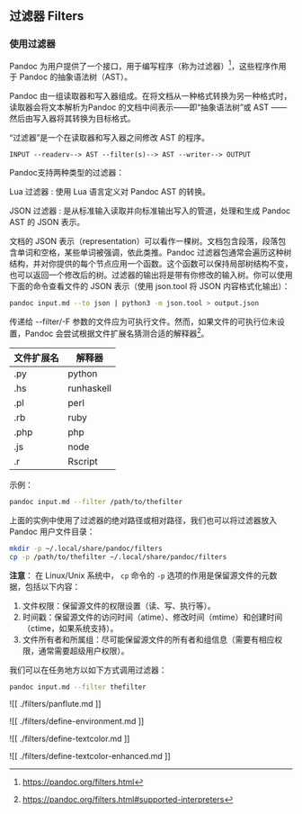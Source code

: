 ## 过滤器 Filters

### 使用过滤器

Pandoc 为用户提供了一个接口，用于编写程序（称为过滤器）[^filters]，这些程序作用于 Pandoc 的抽象语法树（AST）。

[^filters]: https://pandoc.org/filters.html

Pandoc 由一组读取器和写入器组成。在将文档从一种格式转换为另一种格式时，读取器会将文本解析为Pandoc 的文档中间表示——即“抽象语法树”或 AST ——然后由写入器将其转换为目标格式。

“过滤器”是一个在读取器和写入器之间修改 AST 的程序。

```
INPUT --readerv--> AST --filter(s)--> AST --writer--> OUTPUT
```

Pandoc支持两种类型的过滤器：

Lua 过滤器
: 使用 Lua 语言定义对 Pandoc AST 的转换。

JSON 过滤器
: 是从标准输入读取并向标准输出写入的管道，处理和生成 Pandoc AST 的 JSON 表示。

文档的 JSON 表示（representation）可以看作一棵树。文档包含段落，段落包含单词和空格，某些单词被强调，依此类推。Pandoc 过滤器包通常会遍历这种树结构，并对你提供的每个节点应用一个函数。这个函数可以保持局部树结构不变，也可以返回一个修改后的树。过滤器的输出将是带有你修改的输入树。你可以使用下面的命令查看文件的 JSON 表示（使用 json.tool 将 JSON 内容格式化输出）：

```bash
pandoc input.md --to json | python3 -m json.tool > output.json 
```

传递给 --filter/-F 参数的文件应为可执行文件。然而，如果文件的可执行位未设置，Pandoc 会尝试根据文件扩展名猜测合适的解释器[^interpreters]。

[^interpreters]: <https://pandoc.org/filters.html#supported-interpreters>


| 文件扩展名 |	解释器 |
| ------------- | ------------- |
|.py	| python     |
|.hs	| runhaskell |
|.pl	| perl       |
|.rb	| ruby       |
|.php	| php        |
|.js	| node       |
|.r	| Rscript    |

示例：

```bash
pandoc input.md --filter /path/to/thefilter
```

上面的实例中使用了过滤器的绝对路径或相对路径，我们也可以将过滤器放入 Pandoc 用户文件目录：

```bash
mkdir -p ~/.local/share/pandoc/filters
cp -p /path/to/thefilter ~/.local/share/pandoc/filters
```

**注意**： 在 Linux/Unix 系统中， `cp` 命令的 `-p` 选项的作用是保留源文件的元数据，包括以下内容：

1. 文件权限：保留源文件的权限设置（读、写、执行等）。
2. 时间戳：保留源文件的访问时间（atime）、修改时间（mtime）和创建时间（ctime，如果系统支持）。
3. 文件所有者和所属组：尽可能保留源文件的所有者和组信息（需要有相应权限，通常需要超级用户权限）。

我们可以在任务地方以如下方式调用过滤器：

```bash
pandoc input.md --filter thefilter
```

![[ ./filters/panflute.md ]]

![[ ./filters/define-environment.md ]]

![[ ./filters/define-textcolor.md ]]

![[ ./filters/define-textcolor-enhanced.md ]]
